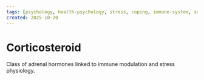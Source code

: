 ```yaml
---
tags: [psychology, health-psychology, stress, coping, immune-system, social-support, personality]
created: 2025-10-20
---
```

# Corticosteroid

Class of adrenal hormones linked to immune modulation and stress physiology.
